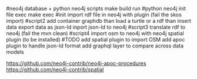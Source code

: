 #neo4j database + python neo4j scripts
make build run
#python neo4j init file exec
make exec
#init
import rdf file in neo4j with plugin (fail the skos import)
#script2
add container graphdb 
than load a turtle or a rdf 
than insert data
export data as json-ld
inport json-ld to neo4j
#script3
translate rdf to neo4j (fail the mvn clean)
#script4
import osm to neo4j with neo4j spatial plugin (to be installed)
#TODO
add spatial plugin to import OSM
add apoc plugin to handle json-ld format
add graphql layer to compare across data models

https://github.com/neo4j-contrib/neo4j-apoc-procedures
https://github.com/neo4j-contrib/spatial


